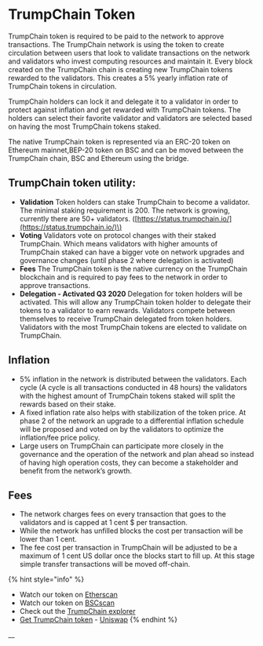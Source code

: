 # TrumpChain Token

TrumpChain token is required to be paid to the network to approve transactions. The TrumpChain network is using the token to create circulation between users that look to validate transactions on the network and validators who invest computing resources and maintain it. Every block created on the TrumpChain chain is creating new TrumpChain tokens rewarded to the validators. This creates a 5% yearly inflation rate of TrumpChain tokens in circulation.

TrumpChain holders can lock it and delegate it to a validator in order to protect against inflation and get rewarded with TrumpChain tokens. The holders can select their favorite validator and validators are selected based on having the most TrumpChain tokens staked.

The native TrumpChain token is represented via an ERC-20 token on Ethereum mainnet,BEP-20 token on BSC and can be moved between the TrumpChain chain, BSC and Ethereum using the bridge.

## TrumpChain token utility:

* **Validation** Token holders can stake TrumpChain to become a validator. The minimal staking requirement is 200. The network is growing, currently there are 50+ validators. \([https://status.trumpchain.io/](https://status.trumpchain.io/)\)
* **Voting** Validators vote on protocol changes with their staked TrumpChain. Which means validators with higher amounts of TrumpChain staked can have a bigger vote on network upgrades and governance changes \(until phase 2 where delegation is activated\)
* **Fees** The TrumpChain token is the native currency on the TrumpChain blockchain and is required to pay fees to the network in order to approve transactions.
* **Delegation - Activated Q3 2020** Delegation for token holders will be activated. This will allow any TrumpChain token holder to delegate their tokens to a validator to earn rewards. Validators compete between themselves to receive TrumpChain delegated from token holders. Validators with the most TrumpChain tokens are elected to validate on TrumpChain.

## **Inflation**

* 5% inflation in the network is distributed between the validators. Each cycle \(A cycle is all transactions conducted in 48 hours\) the validators with the highest amount of TrumpChain tokens staked will split the rewards based on their stake.
* A fixed inflation rate also helps with stabilization of the token price. At phase 2 of the network an upgrade to a differential inflation schedule will be proposed and voted on by the validators to optimize the inflation/fee price policy. 
* Large users on TrumpChain can participate more closely in the governance and the operation of the network and plan ahead so instead of having high operation costs, they can become a stakeholder and benefit from the network’s growth. 

## **Fees**

* The network charges fees on every transaction that goes to the validators and is capped at 1 cent $ per transaction.
* While the network has unfilled blocks the cost per transaction will be lower than 1 cent. 
* The fee cost per transaction in TrumpChain will be adjusted to be a maximum of 1 cent US dollar once the blocks start to fill up. At this stage simple transfer transactions will be moved off-chain.

{% hint style="info" %}
* Watch our token on [Etherscan](https://etherscan.io/token/0x970b9bb2c0444f5e81e9d0efb84c8ccdcdcaf84d)
* Watch our token on [BSCscan](https://bscscan.com/token/0x5857c96dae9cf8511b08cb07f85753c472d36ea3)
* Check out the [TrumpChain explorer](https://explorer.trumpchain.io/)
* [Get TrumpChain token](https://uniswap.exchange/swap/0x970B9bB2C0444F5E81e9d0eFb84C8ccdcdcAf84d) - [Uniswap](https://uniswap.exchange/swap?outputCurrency=0x970B9bB2C0444F5E81e9d0eFb84C8ccdcdcAf84d)
{% endhint %}

\_\_

